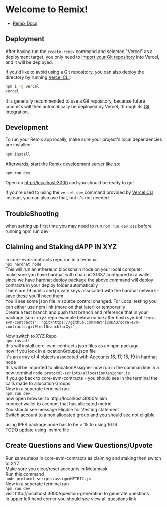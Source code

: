 # Welcome to Remix!

- [Remix Docs](https://remix.run/docs)

## Deployment

After having run the `create-remix` command and selected "Vercel" as a deployment target, you only need to [import your Git repository](https://vercel.com/new) into Vercel, and it will be deployed.

If you'd like to avoid using a Git repository, you can also deploy the directory by running [Vercel CLI](https://vercel.com/cli):

```sh
npm i -g vercel
vercel
```

It is generally recommended to use a Git repository, because future commits will then automatically be deployed by Vercel, through its [Git Integration](https://vercel.com/docs/concepts/git).

## Development

To run your Remix app locally, make sure your project's local dependencies are installed:

```sh
npm install
```

Afterwards, start the Remix development server like so:

```sh
npm run dev
```

Open up [http://localhost:3000](http://localhost:3000) and you should be ready to go!

If you're used to using the `vercel dev` command provided by [Vercel CLI](https://vercel.com/cli) instead, you can also use that, but it's not needed.  

## TroubleShooting  
when setting up first time you may need to run `npm run dev:css` before running npm run dev

## Claiming and Staking dAPP IN XYZ    
in core-evm-contracts repo run in a terminal  
`npx hardhat node`    
This will run an ethereum blockchain node on your local computer  
make sure you have hardhat with chain id 31337 configured in a wallet  
since we have hardhat deploy package the above command will deploy contracts in your deploy folder automatically    
There are 19 public and private keys assocated with the hardhat network - save these you'll need them  
You'll see some json file in source control changed.
For Local testing you can either use npm link (more on that later) or temporarily  
Create a test branch and push that branch and reference that in your package.json in xyz repo example below notice after hash symbol
`"core-evm-contracts": "git+https://github.com/MetricsDAO/core-evm-contracts.git#testBranchforXyz",`  

Now switch to XYZ Repo  
`npm install`  
this will install core-evm-contracts json files as an npm package  
now if you look in allocationGroups.json file  
it's an array of 4 objects assocated with Accounts 16, 17, 18, 19 in hardhat node  
this will be imported to allocationAssigner now run in the comman line in a new terminal
`node protocol-scripts/allocationAssigner.js`  
If you go back to core-evm-contracts - you should see in the terminal the calls made to allocation Groups  
Now in a seperate terminal run  
`npm run dev`  
now open browser to http://localhost:3000/claim  
connect wallet to account that has allocated metric  
You should see message Eligible for Vesting statement  
Switch account to a non allocated group and you should see not eligible  


using IPFS package node has to be > 15 to using 16.16  
TODO update using .nvmrc file  

## Create Questions and View Questions/Upvote  
Run same steps in core-evm-contracts as claiming and staking then switch to XYZ  
Make sure you clear/reset accounts in Metamask  
Run this command  
`node protocol-scripts/assignxMETRIC.js`  
Now in a seperate terminal run  
`npm run dev`  
visit http://localhost:3000/question-generation to generate questions  
In upper left hand corner you should see view all questions link  

